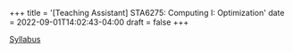 +++
title = '[Teaching Assistant] STA6275: Computing I: Optimization'
date = 2022-09-01T14:02:43-04:00
draft = false
+++


[Syllabus](/teaching/STA6275/syllabus.pdf)